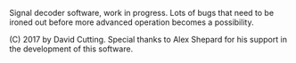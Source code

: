 Signal decoder software, work in progress. Lots of bugs that need to be ironed out before more advanced operation becomes a possibility.

(C) 2017 by David Cutting. Special thanks to Alex Shepard for his support in the development of this software.
